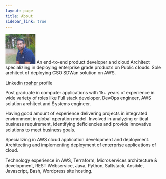 ```yaml
---
layout: page
title: About
sidebar_link: true
---
```


<p class="message">
<img src="https://github.com/roshpr/roshpr.github.com/blob/master/_images/thump_me.jpeg?raw=true" alt="me"> An end-to-end product developer and cloud Architect specializing in deploying enterprise grade products on Public clouds. Sole architect of deploying CSO SDWan solution on AWS.

Linkedin<a href="https://www.linkedin.com/in/roshpr/" target="_blank"> roshpr </a> profile
</p>
<p class="message">
Post graduate in computer applications with 15+ years of experience in wide variety of roles like Full stack developer, 
DevOps engineer, AWS solution architect and Systems engineer.
</p>
<p class="message">
  Having good amount of experience delivering projects in integrated environment in global operation model. 
  Involved in analyzing critical business requirement, identifying deficiencies and provide innovative 
  solutions to meet business goals.
</p>
<p class="message">
Specializing in AWS cloud application development and deployment. Architecting and implementing deployment 
of enterprise applications of cloud.
</p>
<p class="message">
Technology experience in AWS, Terraform, Microservices architecture & development, REST Webservice, Java, Python, Saltstack, Ansible, Javascript, Bash, Wordpress site hosting. 
</p>
